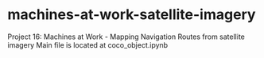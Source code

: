 # machines-at-work-satellite-imagery

Project 16: Machines at Work - Mapping Navigation Routes from satellite imagery
Main file is located at coco_object.ipynb
